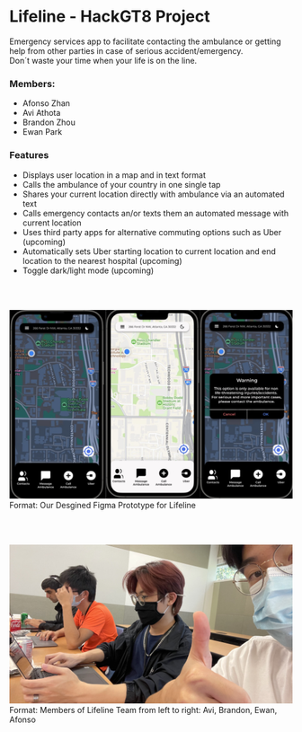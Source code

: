 # Lifeline - HackGT8 Project  
Emergency services app to facilitate contacting the ambulance or getting help from other parties in case of serious accident/emergency.  
Don´t waste your time when your life is on the line.

### Members:  
* Afonso Zhan  
* Avi Athota  
* Brandon Zhou  
* Ewan Park  

### Features
* Displays user location in a map and in text format
* Calls the ambulance of your country in one single tap
* Shares your current location directly with ambulance via an automated text  
* Calls emergency contacts an/or texts them an automated message with current location
* Uses third party apps for alternative commuting options such as Uber (upcoming)
* Automatically sets Uber starting location to current location and end location to the nearest hospital (upcoming)
* Toggle dark/light mode (upcoming)

<br/><br/>
  

![Prototype](/images/figma_prototype.jpg)
Format: Our Desgined Figma Prototype for Lifeline  
  
<br/><br/>  

![Member](/images/members.jpg)
Format: Members of Lifeline Team from left to right: Avi, Brandon, Ewan, Afonso

